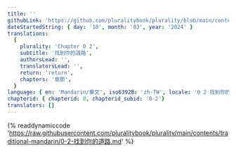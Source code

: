 ```yaml
---
title: ''
githubLink: 'https://github.com/pluralitybook/plurality/blob/main/contents/traditional-mandarin/0-2-找到你的道路.md'
dateStartedString: { day: '10', month: '03', year: '2024' }
translations:
  {
    plurality: 'Chapter 0 2',
    subtitle: '找到你的道路',
    authorsLead: '',
    translatorsLead: '',
    return: 'return',
    chapters: '章節',
  }
language: { en: 'Mandarin/華文', iso6392B: 'zh-TW', locale: '0 2 找到你的道路' }
chapterid: { chapterid: 0, chapterid_subid: '0-2'}
translators: []
---
```

{% readdynamiccode 'https://raw.githubusercontent.com/pluralitybook/plurality/main/contents/traditional-mandarin/0-2-找到你的道路.md' %}
